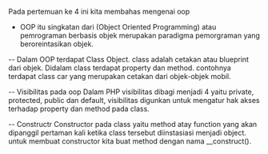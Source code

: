 Pada pertemuan ke 4 ini kita membahas mengenai oop
- OOP itu singkatan dari (Object Oriented Programming) atau pemrograman berbasis objek merupakan paradigma pemorgraman yang beroreintasikan objek.

-- Dalam OOP terdapat Class Object. class adalah cetakan atau blueprint dari objek. Didalam class terdapat property dan method. contohnya terdapat class car yang merupakan cetakan dari objek-objek mobil.

-- Visibilitas pada oop
Dalam PHP visibilitas dibagi menjadi 4 yaitu private, protected, public dan default, visibilitas digunkan untuk mengatur hak akses terhadap property dan method pada class.

-- Constructr
Constructor pada class yaitu method atay function yang akan dipanggil pertaman kali ketika class tersebut diinstasiasi menjadi object. untuk membuat constructor kita buat method dengan nama __construct().